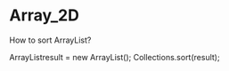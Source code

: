 # Array_2D

How to sort ArrayList?

ArrayList<Integer>result = new ArrayList<Integer>();
Collections.sort(result);
